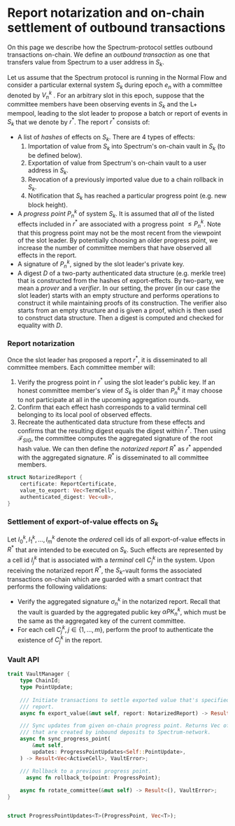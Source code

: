 # Report notarization and on-chain settlement of outbound transactions

On this page we describe how the Spectrum-protocol settles outbound
transactions on-chain. We define an _outbound transaction_ as one that
transfers value from Spectrum to a user address in $S_k$.

Let us assume that the Spectrum protocol is running in the Normal Flow and
consider a particular external system $S_k$ during epoch $e_n$ with a committee
denoted by $V_n^k$ . For an arbitrary slot in this epoch, suppose that the
committee members have been observing events in $S_k$  and the L+ mempool,
leading to the slot leader to propose a batch or report of events in $S_k$ that
we denote by $r^*$. The report $r^*$ consists of:
 - A list of _hashes_ of effects on $S_k$. There are 4 types of effects:
     1. Importation of value from $S_k$ into Spectrum's on-chain vault in $S_k$
     (to be defined below).
     2. Exportation of value from Spectrum's on-chain vault to a user address
     in $S_k$.
     3. Revocation of a previously imported value due to a chain rollback in
     $S_k$.
     4. Notification that $S_k$ has reached a particular progress point (e.g.
     new block height).
 - A _progress point_ $P_n^k$ of system $S_k$. It is assumed that _all_ of the
   listed effects included in $r^*$ are associated with a progress point $\le
   P_n^k$. Note that this progress point may not be the most recent from the
   viewpoint of the slot leader. By potentially choosing an older progress
   point, we increase the number of committee members that have observed all
   effects in the report.
 - A signature of $P_n^k$, signed by the slot leader's private key. 
 - A digest $D$ of a two-party authenticated data structure (e.g. merkle tree) that
   is constructed from the hashes of export-effects. By two-party, we mean a
   *prover* and a *verifier*. In our setting, the prover (in our case the slot
   leader) starts with an empty structure and performs operations to construct
   it while maintaining proofs of its construction. The verifier also starts
   from an empty structure and is given a proof, which is then used to construct
   data structure. Then a digest is computed and checked for equality with $D$.

### Report notarization

Once the slot leader has proposed a report $r^*$, it is disseminated to all
committee members. Each committee member will:
 1. Verify the progress point in $r^*$ using the slot leader's public key. If
    an honest committee member's view of $S_k$ is older than $P_n^k$ it may
    choose to not participate at all in the upcoming aggregation rounds.
 2. Confirm that each effect hash corresponds to a valid terminal cell
    belonging to its local pool of observed effects.
 3. Recreate the authenticated data structure from these effects and confirms
    that the resulting digest equals the digest within $r^*$. Then using
    $\mathcal{F}_{SIG}$, the committee computes the aggregated signature of the
    root hash value. We can then define the _notarized report_ $R^*$ as $r^*$
    appended with the aggregated signature. $R^*$ is disseminated to all
    committee members.

```rust
struct NotarizedReport {
    certificate: ReportCertificate,
    value_to_export: Vec<TermCell>,
    authenticated_digest: Vec<u8>,
}
```

### Settlement of export-of-value effects on $S_k$

Let $I^k_0, I^k_1, \ldots, I^k_m$  denote the _ordered_ cell ids of all
export-of-value effects in $R^*$ that are intended to be executed on $S_k$.
Such effects are represented by a cell id $I^k_j$ that is associated with a
_terminal_ cell $C^k_j$ in the system. Upon receiving the notarized report
$R^*$, the $S_k$-vault forms the associated transactions on-chain which are
guarded with a smart contract that performs the following validations:
 - Verify the aggregated signature $\sigma^k_n$ in the notarized report. Recall
   that the vault is guarded by the aggregated public key $\alpha PK_n^k$,
   which must be the same as the aggregated key of the current committee.
 - For each cell $C^k_j, j \in \{1, \ldots, m\}$, perform the proof to
   authenticate the existence of $C^k_j$ in the report.


### Vault API

```rust
trait VaultManager {
    type ChainId;
    type PointUpdate;
    
    /// Initiate transactions to settle exported value that's specified in the notarized
    /// report.
    async fn export_value(&mut self, report: NotarizedReport) -> Result<(), VaultError>;

    /// Sync updates from given on-chain progress point. Returns Vec of ActiveCells
    /// that are created by inbound deposits to Spectrum-network.
    async fn sync_progress_point(
        &mut self,
        updates: ProgressPointUpdates<Self::PointUpdate>,
    ) -> Result<Vec<ActiveCell>, VaultError>;

    /// Rollback to a previous progress point.
	  async fn rollback_to(point: ProgressPoint);
    
    async fn rotate_committee(&mut self) -> Result<(), VaultError>;
}


struct ProgressPointUpdates<T>(ProgressPoint, Vec<T>);
```